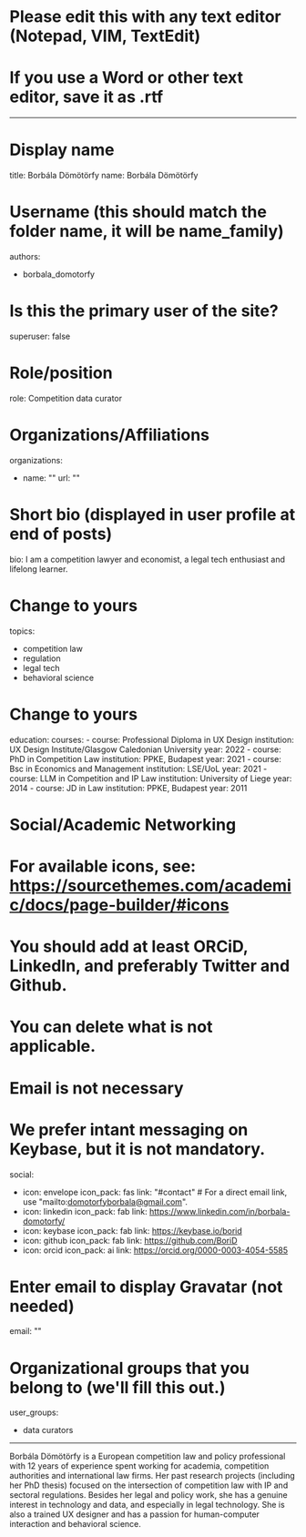 # Please edit this with any text editor (Notepad, VIM, TextEdit)
# If you use a Word or other text editor, save it as .rtf

---
# Display name
title: Borbála Dömötörfy
name: Borbála Dömötörfy

# Username (this should match the folder name, it will be name_family)
authors:
  - borbala_domotorfy

# Is this the primary user of the site?
superuser: false

# Role/position
role: Competition data curator

# Organizations/Affiliations
organizations:
  - name: ""
    url: ""

# Short bio (displayed in user profile at end of posts)
bio: I am a competition lawyer and economist, a legal tech enthusiast and lifelong learner. 

# Change to yours
topics:
  - competition law
  - regulation
  - legal tech
  - behavioral science

# Change to yours
education:
  courses:
    - course: Professional Diploma in UX Design
      institution: UX Design Institute/Glasgow Caledonian University
      year: 2022
    - course: PhD in Competition Law
      institution: PPKE, Budapest
      year: 2021
    - course: Bsc in Economics and Management
      institution: LSE/UoL
      year: 2021
    - course: LLM in Competition and IP Law
      institution: University of Liege
      year: 2014
    - course: JD in Law
      institution: PPKE, Budapest
      year: 2011

# Social/Academic Networking
# For available icons, see: https://sourcethemes.com/academic/docs/page-builder/#icons
# You should add at least ORCiD, LinkedIn, and preferably Twitter and Github.
# You can delete what is not applicable.
# Email is not necessary
# We prefer intant messaging on Keybase, but it is not mandatory.
social:
- icon: envelope
  icon_pack: fas
  link: "#contact" # For a direct email link, use "mailto:domotorfyborbala@gmail.com".
- icon: linkedin
  icon_pack: fab
  link: https://www.linkedin.com/in/borbala-domotorfy/
- icon: keybase
  icon_pack: fab
  link: https://keybase.io/borid
- icon: github
  icon_pack: fab
  link: https://github.com/BoriD
- icon: orcid
  icon_pack: ai
  link: https://orcid.org/0000-0003-4054-5585  



# Enter email to display Gravatar (not needed)
email: ""

# Organizational groups that you belong to (we'll fill this out.)
user_groups:
  - data curators
---

Borbála Dömötörfy is a European competition law and policy professional with 12 years of experience spent working for academia, competition authorities and international law firms. Her past research projects (including her PhD thesis) focused on the intersection of competition law with IP and sectoral regulations. Besides her legal and policy work, she has a genuine interest in technology and data, and especially in legal technology. She is also a trained UX designer and has a passion for human-computer interaction and behavioral science.